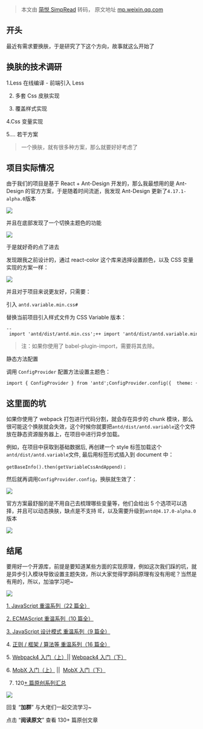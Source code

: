> 本文由 [简悦 SimpRead](http://ksria.com/simpread/) 转码， 原文地址 [mp.weixin.qq.com](https://mp.weixin.qq.com/s/-0zHsuFLZbnfdjTAwixNmA)

开头
--

最近有需求要换肤，于是研究了下这个方向，故事就这么开始了

换肤的技术调研
-------

1.Less 在线编译 - 前端引入 Less

2. 多套 Css 皮肤实现

3. 覆盖样式实现

4.Css 变量实现

5.... 若干方案

> 一个换肤，就有很多种方案，那么就要好好考虑了

项目实际情况
------

由于我们的项目是基于 React + Ant-Design 开发的，那么我最想用的是 Ant-Design 的官方方案，于是随着时间流逝，我发现 Ant-Design 更新了`4.17.1-alpha.0`版本

![](https://mmbiz.qpic.cn/sz_mmbiz_png/3GPT1CHiaSVuLcpfsx2WhfBa3ZLsMkO62LIH1gicVqZuGpulRBj6eWwic3J4jBIQ0nPPn1tPms3DibM2FtmiaIZiapQA/640?wx_fmt=png)

并且在底部发现了一个切换主题色的功能

![](https://mmbiz.qpic.cn/sz_mmbiz_png/3GPT1CHiaSVuLcpfsx2WhfBa3ZLsMkO620NPIOKywIC4QBWhNqbCJZPAy9LwTeatrgqjgiawwz2jZunzyicwicM6BQ/640?wx_fmt=png)

于是就好奇的点了进去

发现跟我之前设计的，通过 react-color 这个库来选择设置颜色，以及 CSS 变量实现的方案一样：

![](https://mmbiz.qpic.cn/sz_mmbiz_png/3GPT1CHiaSVuLcpfsx2WhfBa3ZLsMkO62ibeGFIcnFxPTFE8tZ3k8TLf2FzNkF7aNetmmRfVGiad2QXZ2iazoqunzw/640?wx_fmt=png)

并且对于项目来说更友好，只需要：

引入 `antd.variable.min.css#`

替换当前项目引入样式文件为 CSS Variable 版本：

```
-- import 'antd/dist/antd.min.css';++ import 'antd/dist/antd.variable.min.css';
```

> 注：如果你使用了 babel-plugin-import，需要将其去除。

静态方法配置

调用 `ConfigProvider` 配置方法设置主题色：

```
import { ConfigProvider } from 'antd';ConfigProvider.config({  theme: {    primaryColor: '#25b864',  },});
```

这里面的坑
-----

如果你使用了 webpack 打包进行代码分割，就会存在异步的 chunk 模块，那么很可能这个换肤就会失效，这个时候你就要把`antd/dist/antd.variable`这个文件放在静态资源服务器上，在项目中进行异步加载。

例如，在项目中获取到基础数据后, 再创建一个 style 标签加载这个`antd/dist/antd.variable`文件, 最后用标签形式插入到 document 中：

```
getBaseInfo().then(getVariableCssAndAppend)；
```

然后就再调用`ConfigProvider.config`，换肤就生效了：

![](https://mmbiz.qpic.cn/sz_mmbiz_png/3GPT1CHiaSVuLcpfsx2WhfBa3ZLsMkO62XPQAwxCffy711PUIbpuJMjqyvwEicTw6dzibYx0ykTticLWR3ACc8kYvA/640?wx_fmt=png)

官方方案最舒服的是不用自己去梳理哪些变量等，他们会给出 5 个选项可以选择，并且可以动态换肤，缺点是不支持 IE，以及需要升级到`antd@4.17.0-alpha.0`版本

![](https://mmbiz.qpic.cn/sz_mmbiz_jpg/3GPT1CHiaSVuLcpfsx2WhfBa3ZLsMkO62zBCxyReWKg3mzALRrueLReoVib0ZiacsDFIyiacgj8jhQbOWk46PsCFdA/640?wx_fmt=jpeg)

结尾
--

要用好一个开源库，前提是要知道某些方面的实现原理，例如这次我们踩的坑，就是异步引入模块导致设置主题失效，所以大家觉得学源码原理有没有用呢？当然是有用的，所以，加油学习吧~

![](https://mmbiz.qpic.cn/mmbiz_gif/usyTZ86MDicgqjLq0USF6icibfWiaLSV8bz17cBjvXylU7dz9mIMP7lUF50OE2gFrlZDQlIyWvGcUiaprq92fq8tgXg/640?wx_fmt=gif)

[1. JavaScript 重温系列（22 篇全）](http://mp.weixin.qq.com/s?__biz=MjM5MDc4MzgxNA==&mid=2458453187&idx=1&sn=a69b4d7d991867a07a933f86e66b9f55&chksm=b1c224ea86b5adfc10c3aa1841be3879b9360d671e98cc73391c2490246f1348857b9821d32c&scene=21#wechat_redirect)  

[2. ECMAScript 重温系列（10 篇全）](http://mp.weixin.qq.com/s?__biz=MjM5MDc4MzgxNA==&mid=2458453193&idx=1&sn=e5392cb77bc17c9e94b6c826b5f52a83&chksm=b1c224e086b5adf6dad41a0d36b77a9bfb4bc9f0d29a816266b3e28c892e54274967dbce380b&scene=21#wechat_redirect)  

[3. JavaScript 设计模式 重温系列（9 篇全）](http://mp.weixin.qq.com/s?__biz=MjM5MDc4MzgxNA==&mid=2458453194&idx=1&sn=e7f0734b04484bee5e10a85a7cbb85c1&chksm=b1c224e386b5adf554ab928cdeaf7ee16dbb2d895be17f2a12a59054a75b913470ca7649bbc7&scene=21#wechat_redirect)

4. [正则 / 框架 / 算法等 重温系列（16 篇全）](http://mp.weixin.qq.com/s?__biz=MjM5MDc4MzgxNA==&mid=2458453195&idx=1&sn=1e0c8b7ea8ddc207b523ec0a636a5254&chksm=b1c224e286b5adf432850f82db18cc8647d639836798cf16b478d9a6f7c81df87c6da5257684&scene=21#wechat_redirect)

5. [Webpack4 入门（上）](http://mp.weixin.qq.com/s?__biz=MjM5MDc4MzgxNA==&mid=2458453302&idx=1&sn=904e40a421024ea0d394e9850b674012&chksm=b1c2251f86b5ac09dbbbb7c8e1d80c6cbd793a523cdfa690f8734def57812e616b9906aeec79&scene=21#wechat_redirect)|| [Webpack4 入门（下）](http://mp.weixin.qq.com/s?__biz=MjM5MDc4MzgxNA==&mid=2458453303&idx=1&sn=422f2b5e22c3b0e91a8353ee7e53fed9&chksm=b1c2251e86b5ac08464872cd880811423e0d1bbcebbe11dcac9d99fa38c5332c089c06d65d95&scene=21#wechat_redirect)

6. [MobX 入门（上）](http://mp.weixin.qq.com/s?__biz=MjM5MDc4MzgxNA==&mid=2458453605&idx=1&sn=0a506769d5eeb7953f676e93fb4d18eb&chksm=b1c2264c86b5af5aa7300a04d55efead6223e310d68e10222cd3577a25c783d3429f00767960&scene=21#wechat_redirect) ||  [MobX 入门（下）](http://mp.weixin.qq.com/s?__biz=MjM5MDc4MzgxNA==&mid=2458453609&idx=1&sn=f0c22e82f2537204d9b173161bae6b82&chksm=b1c2264086b5af5611524eedb0d409afe86d859dce6ceff1c17ddab49d353c385e45611a73fa&scene=21#wechat_redirect)

7. 120[+ 篇原创系列汇总](http://mp.weixin.qq.com/s?__biz=MjM5MDc4MzgxNA==&mid=2458453236&idx=2&sn=daf00392f960c115463c5aaf980620b4&chksm=b1c224dd86b5adcbd98189315e60de6a0106993690b69927cc1c1f19fd8f591fefce4e3db51f&scene=21#wechat_redirect)

![](https://mmbiz.qpic.cn/mmbiz_gif/dy9CXeZLlCV6wPNEuicaKGdia24OVNBZxUyfVhbEBnxdxfwKuJwLovlZicn7ccq5GbhNFwtk6libKiaxTLO4v2C5LRQ/640?wx_fmt=gif)

回复 “**加群**” 与大佬们一起交流学习~

点击 “**阅读原文**” 查看 130+ 篇原创文章